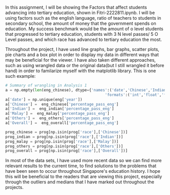 In this assignment, I will be showing the Factors that affect students advancing into tertiary education, shown in Fitri-2222811.ipynb. I will be using factors such as the english language, ratio of teachers to students in secondary school, the amount of money that the government spends on education. My success benchmark would be the amount of o level students that progressed to tertiary education, students with 3 N level passes/ 5 O Level passes, and which race has advanced to tertiary education the most.

Throughout the project, I have used line graphs, bar graphs, scatter plots, pie charts and a box plot in order to display my data in different ways that may be beneficial for the viewer. I have also taken different approaches, such as using wrangled data or the original data(but I still wrangled it before hand) in order to familarize myself with the matplotlib library. This is one such example:

```python
# Summary of wrangling in Analysis 1
a = np.empty(len(eng_chinese), dtype={'names':('date','Chinese','Indian','Malay','Others','Overall'),
                                            'formats':('int','float','float','float','float','float')})
a['date'] = np.unique(eng['year'])
a['Chinese'] =  eng_chinese['percentage_pass_eng'] 
a['Indian'] =  eng_indian['percentage_pass_eng'] 
a['Malay'] =  eng_malay['percentage_pass_eng'] 
a['Others'] =  eng_others['percentage_pass_eng'] 
a['Overall'] =  eng_overall['percentage_pass_eng'] 

prog_chinese = prog[np.isin(prog['race'],['Chinese'])]
prog_indian = prog[np.isin(prog['race'],['Indian'])]
prog_malay = prog[np.isin(prog['race'],['Malay'])]
prog_others = prog[np.isin(prog['race'],['Others'])]
prog_overall = prog[np.isin(prog['race'],['Overall'])]
```

In most of the data sets, I have used more recent data so we can find more relevant results to the current time, to find solutions to the problems that have been seen to occur throughout Singapore's education history. I hope this will be beneficial to the readers that are viewing this project, especially through the outliers and medians that I have marked out throughout the projects.